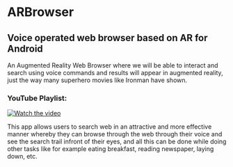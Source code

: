 # ARBrowser
## Voice operated web browser based on AR for Android

An Augmented Reality Web Browser where we will be able to interact and search using voice commands and results will appear in augmented reality, just the way many superhero movies like Ironman have shown.

### YouTube Playlist:

[![Watch the video](https://img.youtube.com/vi/eXpDaB4cevc/0.jpg)](https://www.youtube.com/watch?v=eXpDaB4cevc)

This app allows users to search web in an attractive and more effective manner whereby they can browse through the web through their voice and see the search trail infront of their eyes, and all this can be done while doing other tasks like for example eating breakfast, reading newspaper, laying down, etc.
